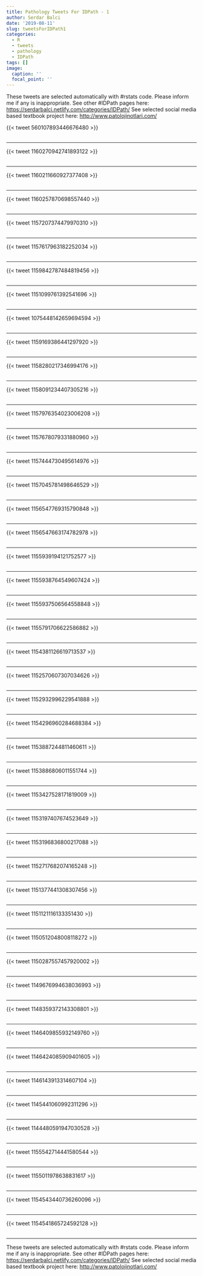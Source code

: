 ```yaml
---
title: Pathology Tweets For IDPath - 1
author: Serdar Balci
date: '2019-08-11'
slug: tweetsForIDPath1
categories:
  - R
  - tweets
  - pathology
  - IDPath
tags: []
image:
  caption: ''
  focal_point: ''
---
```



These tweets are selected automatically with #rstats code. Please inform me if any is inappropriate.
See other #IDPath pages here: https://serdarbalci.netlify.com/categories/IDPath/ 
See selected social media based textbook project here: http://www.patolojinotlari.com/

{{< tweet 560107893446676480 >}}
<br>
<br>
<hr>
{{< tweet 1160270942741893122 >}}
<br>
<br>
<hr>
{{< tweet 1160211660927377408 >}}
<br>
<br>
<hr>
{{< tweet 1160257870698557440 >}}
<br>
<br>
<hr>
{{< tweet 1157207374479970310 >}}
<br>
<br>
<hr>
{{< tweet 1157617963182252034 >}}
<br>
<br>
<hr>
{{< tweet 1159842787484819456 >}}
<br>
<br>
<hr>
{{< tweet 1151099761392541696 >}}
<br>
<br>
<hr>
{{< tweet 1075448142659694594 >}}
<br>
<br>
<hr>
{{< tweet 1159169386441297920 >}}
<br>
<br>
<hr>
{{< tweet 1158280217346994176 >}}
<br>
<br>
<hr>
{{< tweet 1158091234407305216 >}}
<br>
<br>
<hr>
{{< tweet 1157976354023006208 >}}
<br>
<br>
<hr>
{{< tweet 1157678079331880960 >}}
<br>
<br>
<hr>
{{< tweet 1157444730495614976 >}}
<br>
<br>
<hr>
{{< tweet 1157045781498646529 >}}
<br>
<br>
<hr>
{{< tweet 1156547769315790848 >}}
<br>
<br>
<hr>
{{< tweet 1156547663174782978 >}}
<br>
<br>
<hr>
{{< tweet 1155939194121752577 >}}
<br>
<br>
<hr>
{{< tweet 1155938764549607424 >}}
<br>
<br>
<hr>
{{< tweet 1155937506564558848 >}}
<br>
<br>
<hr>
{{< tweet 1155791706622586882 >}}
<br>
<br>
<hr>
{{< tweet 1154381126619713537 >}}
<br>
<br>
<hr>
{{< tweet 1152570607307034626 >}}
<br>
<br>
<hr>
{{< tweet 1152932996229541888 >}}
<br>
<br>
<hr>
{{< tweet 1154296960284688384 >}}
<br>
<br>
<hr>
{{< tweet 1153887244811460611 >}}
<br>
<br>
<hr>
{{< tweet 1153886806011551744 >}}
<br>
<br>
<hr>
{{< tweet 1153427528171819009 >}}
<br>
<br>
<hr>
{{< tweet 1153197407674523649 >}}
<br>
<br>
<hr>
{{< tweet 1153196836800217088 >}}
<br>
<br>
<hr>
{{< tweet 1152717682074165248 >}}
<br>
<br>
<hr>
{{< tweet 1151377441308307456 >}}
<br>
<br>
<hr>
{{< tweet 1151121116133351430 >}}
<br>
<br>
<hr>
{{< tweet 1150512048008118272 >}}
<br>
<br>
<hr>
{{< tweet 1150287557457920002 >}}
<br>
<br>
<hr>
{{< tweet 1149676994638036993 >}}
<br>
<br>
<hr>
{{< tweet 1148359372143308801 >}}
<br>
<br>
<hr>
{{< tweet 1146409855932149760 >}}
<br>
<br>
<hr>
{{< tweet 1146424085909401605 >}}
<br>
<br>
<hr>
{{< tweet 1146143913314607104 >}}
<br>
<br>
<hr>
{{< tweet 1145441060992311296 >}}
<br>
<br>
<hr>
{{< tweet 1144480591947030528 >}}
<br>
<br>
<hr>
{{< tweet 1155542714441580544 >}}
<br>
<br>
<hr>
{{< tweet 1155011978638831617 >}}
<br>
<br>
<hr>
{{< tweet 1154543440736260096 >}}
<br>
<br>
<hr>
{{< tweet 1154541865724592128 >}}
<br>
<br>
<hr>


These tweets are selected automatically with #rstats code. Please inform me if any is inappropriate.
See other #IDPath pages here: https://serdarbalci.netlify.com/categories/IDPath/ 
See selected social media based textbook project here: http://www.patolojinotlari.com/
